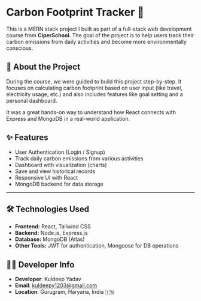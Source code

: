 # Carbon Footprint Tracker 🌱

This is a MERN stack project I built as part of a full-stack web development course from **CiperSchool**. The goal of the project is to help users track their carbon emissions from daily activities and become more environmentally conscious.

## 📘 About the Project

During the course, we were guided to build this project step-by-step. It focuses on calculating carbon footprint based on user input (like travel, electricity usage, etc.) and also includes features like goal setting and a personal dashboard.

It was a great hands-on way to understand how React connects with Express and MongoDB in a real-world application.

## ✨ Features

- User Authentication (Login / Signup)
- Track daily carbon emissions from various activities
- Dashboard with visualization (charts)
- Save and view historical records
- Responsive UI with React
- MongoDB backend for data storage

---

## 🛠️ Technologies Used

- **Frontend:** React, Tailwind CSS
- **Backend:** Node.js, Express.js
- **Database:** MongoDB (Atlas)
- **Other Tools:** JWT for authentication, Mongoose for DB operations

## 👨‍💻 Developer Info

- **Developer**: Kuldeep Yadav  
- **Email**: kuldeepy1203@gmail.com  
- **Location**: Gurugram, Haryana, India 🇮🇳 
